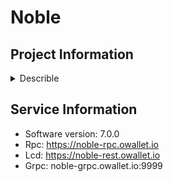# Noble
## Project Information

<details>
    <summary>Describle</summary>
**Noble** is a blockchain platform within the Cosmos ecosystem, designed specifically to enable the issuance of native, asset-backed tokens on the Cosmos Network. Noble focuses on simplifying the process of tokenizing real-world assets or crypto assets, allowing them to be represented as tokens within the Cosmos ecosystem. The platform is highly interoperable, using Cosmos’ **Inter-Blockchain Communication (IBC)** protocol to ensure seamless cross-chain transfers and interactions with other IBC-enabled blockchains.

### Key Features of Noble:

1. **Asset Issuance Platform**:
   - Noble is primarily designed to facilitate the issuance of native tokens that are asset-backed, whether they are fiat-backed stablecoins, tokenized real-world assets (such as commodities or securities), or crypto assets.
   - Issuers can create and mint tokens on the Noble platform that represent these assets, allowing for their secure and verifiable use within decentralized finance (DeFi) and other blockchain applications.

2. **Cross-Chain Interoperability via IBC**:
   - Noble is deeply integrated with the Cosmos ecosystem through the **Inter-Blockchain Communication (IBC)** protocol, enabling the tokens issued on Noble to move freely across other IBC-enabled chains.
   - This interoperability allows tokens issued on Noble to be used in DeFi applications, decentralized exchanges (DEXs), and other platforms across multiple blockchains within the Cosmos network, increasing their utility and liquidity.

3. **Focus on Compliance and Security**:
   - Noble is designed with regulatory compliance and security in mind, making it suitable for institutions and businesses looking to tokenize assets while adhering to legal and regulatory requirements.
   - The platform provides tools for issuers to implement compliance checks, such as Know Your Customer (KYC) and Anti-Money Laundering (AML) procedures, ensuring that asset-backed tokens remain compliant with relevant regulations.

4. **Customizable Token Models**:
   - Issuers on Noble can define custom token models that suit their specific use case. Whether the token represents a fiat currency (like stablecoins), commodities, or a specific service, Noble offers flexibility in how these tokens are issued, governed, and circulated.
   - Token issuers have control over the token supply, governance mechanisms, and the rules governing how their tokens interact with other blockchain protocols.

5. **Decentralization and Security**:
   - Like other Cosmos-based platforms, Noble is secured using a **Proof-of-Stake (PoS)** consensus mechanism, ensuring decentralization, security, and network resilience.
   - Validators on the network are responsible for securing the platform, and they are incentivized through staking rewards to act honestly.

6. **Native Stablecoin Issuance**:
   - One of the major use cases for Noble is the issuance of native, asset-backed stablecoins. Noble offers a secure and efficient platform for stablecoin providers to mint and distribute their tokens across the Cosmos ecosystem.
   - Stablecoins issued on Noble can be used for payments, lending, trading, and various DeFi activities within the Cosmos network.

7. **Cosmos SDK and Tendermint Core**:
   - Noble is built using the **Cosmos SDK**, which allows it to benefit from Cosmos’ modular architecture and Tendermint consensus engine.
   - This architecture provides fast transaction finality, scalability, and the ability to integrate seamlessly with other Cosmos-based chains, enabling Noble to handle large volumes of tokenized assets and their transfers across multiple blockchains.

8. **Governance**:
   - Noble operates on a decentralized governance model, allowing token holders and network participants to influence the direction of the platform.
   - Governance proposals can be submitted and voted on, covering topics such as network upgrades, changes to issuance mechanisms, or adjusting transaction fees.
   - This decentralized governance ensures that the Noble platform remains adaptable and community-driven.

9. **Efficient Cross-Chain Asset Movement**:
   - Noble is optimized for the efficient movement of assets across multiple blockchains. Once an asset is tokenized on Noble, it can be transferred seamlessly to other blockchains within the Cosmos ecosystem, using IBC to facilitate the transfers.
   - This cross-chain capability is crucial for DeFi applications, enabling tokenized assets to be utilized in liquidity pools, lending platforms, and decentralized exchanges across different blockchain ecosystems.

10. **Institutional-Grade Solutions**:
    - Noble aims to provide **institutional-grade** solutions, focusing on enabling enterprises, financial institutions, and businesses to tokenize their assets in a compliant and secure environment.
    - The platform offers robust features that cater to the needs of large organizations, including governance structures, compliance tools, and scalability for handling significant transaction volumes.

### Use Cases of Noble:

- **Stablecoin Issuance**: Noble serves as a platform for creating and distributing fiat-backed or algorithmic stablecoins that can be used across the Cosmos ecosystem and in other IBC-compatible blockchains.
- **Tokenizing Real-World Assets**: Noble can be used to represent real-world assets such as gold, stocks, or real estate as digital tokens, enabling these assets to be traded and utilized within decentralized finance (DeFi) applications.
- **DeFi Integration**: Tokens issued on Noble can be integrated into decentralized exchanges, lending protocols, and other DeFi platforms across Cosmos, allowing users to access liquidity and financial services.
- **Institutional Issuance**: Noble provides institutions with the tools to issue and manage digital assets in a regulatory-compliant manner, offering a platform that caters to the needs of enterprises and businesses in the blockchain space.

### Summary:
Noble is a decentralized platform within the Cosmos ecosystem that enables the issuance of asset-backed tokens, including stablecoins, tokenized real-world assets, and other digital assets. It focuses on interoperability, using the IBC protocol to allow tokens to move freely across blockchains. Noble provides a compliant, secure, and customizable environment for asset issuance, making it suitable for institutions and DeFi projects alike. Through its decentralized governance and cross-chain capabilities, Noble empowers users and organizations to issue and manage tokens efficiently within the Cosmos ecosystem and beyond.
</details>

## Service Information

- Software version: 7.0.0
- Rpc: https://noble-rpc.owallet.io
- Lcd: https://noble-rest.owallet.io
- Grpc: noble-grpc.owallet.io:9999